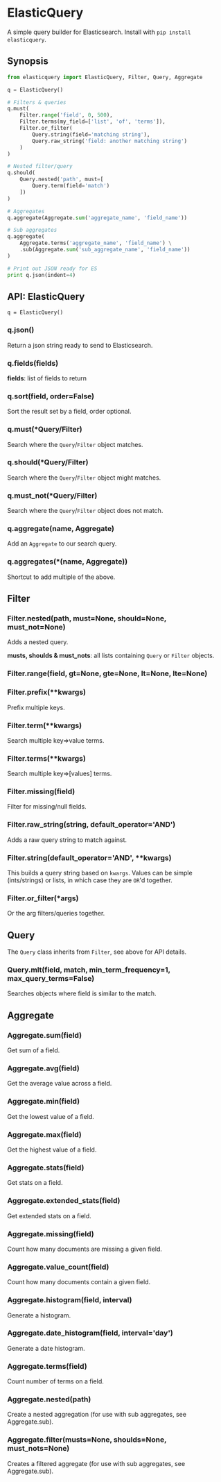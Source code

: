 # ElasticQuery

A simple query builder for Elasticsearch. Install with `pip install elasticquery`.


## Synopsis

```py
from elasticquery import ElasticQuery, Filter, Query, Aggregate

q = ElasticQuery()

# Filters & queries
q.must(
    Filter.range('field', 0, 500),
    Filter.terms(my_field=['list', 'of', 'terms']),
    Filter.or_filter(
        Query.string(field='matching string'),
        Query.raw_string('field: another matching string')
    )
)

# Nested filter/query
q.should(
    Query.nested('path', must=[
        Query.term(field='match')
    ])
)

# Aggregates
q.aggregate(Aggregate.sum('aggregate_name', 'field_name'))

# Sub aggregates
q.aggregate(
    Aggregate.terms('aggregate_name', 'field_name') \
    .sub(Aggregate.sum('sub_aggregate_name', 'field_name'))
)

# Print out JSON ready for ES
print q.json(indent=4)
```


## API: ElasticQuery

`q = ElasticQuery()`

### q.json()

Return a json string ready to send to Elasticsearch.

### q.fields(fields)

**fields**: list of fields to return

### q.sort(field, order=False)

Sort the result set by a field, order optional.

### q.must(*Query/Filter)

Search where the `Query`/`Filter` object matches.

### q.should(*Query/Filter)

Search where the `Query`/`Filter` object might matches.

### q.must_not(*Query/Filter)

Search where the `Query`/`Filter` object does not match.

### q.aggregate(name, Aggregate)

Add an `Aggregate` to our search query.

### q.aggregates(*(name, Aggregate))

Shortcut to add multiple of the above.


## Filter

### Filter.nested(path, must=None, should=None, must_not=None)

Adds a nested query.

**musts, shoulds & must_nots**: all lists containing `Query` or `Filter` objects.

### Filter.range(field, gt=None, gte=None, lt=None, lte=None)

### Filter.prefix(**kwargs)

Prefix multiple keys.

### Filter.term(**kwargs)

Search multiple key=>value terms.

### Filter.terms(**kwargs)

Search multiple key=>[values] terms.

### Filter.missing(field)

Filter for missing/null fields.

### Filter.raw_string(string, default_operator='AND')

Adds a raw query string to match against.

### Filter.string(default_operator='AND', **kwargs)

This builds a query string based on `kwargs`. Values can be simple (ints/strings) or lists, in which case they are `OR`'d together.

### Filter.or_filter(*args)

Or the arg filters/queries together.


## Query

The `Query` class inherits from `Filter`, see above for API details.

### Query.mlt(field, match, min_term_frequency=1, max_query_terms=False)

Searches objects where field is similar to the match.


## Aggregate

### Aggregate.sum(field)

Get sum of a field.

### Aggregate.avg(field)

Get the average value across a field.

### Aggregate.min(field)

Get the lowest value of a field.

### Aggregate.max(field)

Get the highest value of a field.

### Aggregate.stats(field)

Get stats on a field.

### Aggregate.extended_stats(field)

Get extended stats on a field.

### Aggregate.missing(field)

Count how many documents are missing a given field.

### Aggregate.value_count(field)

Count how many documents contain a given field.

### Aggregate.histogram(field, interval)

Generate a histogram.

### Aggregate.date_histogram(field, interval='day')

Generate a date histogram.

### Aggregate.terms(field)

Count number of terms on a field.

### Aggregate.nested(path)

Create a nested aggregation (for use with sub aggregates, see Aggregate.sub).

### Aggregate.filter(musts=None, shoulds=None, must_nots=None)

Creates a filtered aggregate (for use with sub aggregates, see Aggregate.sub).
